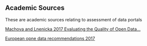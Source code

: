## Academic Sources

These are academic sources relating to assessment of data portals

[Machova and Lnenicka 2017 Evaluating the Quality of Open Data...](https://pdfs.semanticscholar.org/30d3/c97ed33dff97601142476859370784f9ad76.pdf)


[European opne data recommendations 2017](https://www.europeandataportal.eu/en/what-we-do/factsheets-and-reports)


